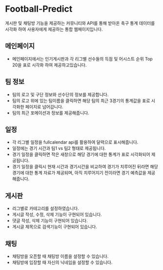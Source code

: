 # Football-Predict
게시판 및 채팅방 기능을 제공하는 커뮤니티와 API를 통해 받아온 축구 통계 데이터를 시각화 하여 사용자에게 제공하는 통합 웹페이지입니다.


## 메인페이지
- 메인페이지에서는 인기게시판과 각 리그별 선수들의 득점 및 어시스트 순위 Top 20을 표로 시각화 하여 제공하고있습니다.

## 팀 정보
- 팀의 로고 및 구단 정보와 선수단의 정보를 제공합니다.
- 팀의 로고 위에 있는 팀이름을 클릭하면 해당 팀의 최근 3경기의 통계값을 표로 시각화한 페이지로 넘어갑니다.
- 팀의 최근 포메이션과 정보를 제공해줍니다.

## 일정
- 각 리그별 일정을 fullcalendar api를 활용하여 달력으로 표시해줍니다.
- 일정에는 경기 시간과 팀1 vs 팀2 형태로 제공됩니다.
- 경기 일정을 클릭하면 작은 새창으로 해당 경기에 대한 통계가 표로 시각화되어 제공됩니다.
- 경기 일정을 클릭시 현재 시간과 경기시간을 비교하여 경기가 치루어진 뒤라면 해당 경기에 대한 통계 자료가 제공되며, 아직 치루어지기 전이라면 경기 예측값을 제공해줍니다.

## 게시판
- 리그별로 카테고리를 설정하였습니다.
- 게시글 작성, 수정, 삭제 기능이 구현되어 있습니다.
- 댓글 작성, 삭제 기능이 구현되어 있습니다.
- 게시글 제목으로 검색기능이 구현되어 있습니다.
  
## 채팅
- 채팅방을 오픈할 때 채팅방 이름을 설정할 수 있습니다.
- 채팅방에 입장할 때 자신의 닉네임을 설정할 수 있습니다.
